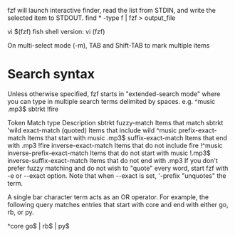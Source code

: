 fzf will launch interactive finder, read the list from STDIN, and write the selected item to STDOUT.
find * -type f | fzf > output_file

vi $(fzf)
fish shell version:
vi (fzf)

On multi-select mode (-m), TAB and Shift-TAB to mark multiple items

# Search syntax
Unless otherwise specified, fzf starts in "extended-search mode" where you can type in multiple search terms delimited by spaces. e.g. ^music .mp3$ sbtrkt !fire

Token	Match type	Description
sbtrkt	fuzzy-match	Items that match sbtrkt
'wild	exact-match (quoted)	Items that include wild
^music	prefix-exact-match	Items that start with music
.mp3$	suffix-exact-match	Items that end with .mp3
!fire	inverse-exact-match	Items that do not include fire
!^music	inverse-prefix-exact-match	Items that do not start with music
!.mp3$	inverse-suffix-exact-match	Items that do not end with .mp3
If you don't prefer fuzzy matching and do not wish to "quote" every word, start fzf with -e or --exact option. Note that when --exact is set, '-prefix "unquotes" the term.

A single bar character term acts as an OR operator. For example, the following query matches entries that start with core and end with either go, rb, or py.

^core go$ | rb$ | py$
